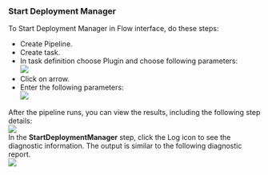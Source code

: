 
### Start Deployment Manager

To Start Deployment Manager in Flow interface, do these steps:

 * Create Pipeline.
 * Create task.
 * In task definition choose Plugin and choose following parameters:
   <br /><img src="../../plugins/EC-WebSphere/images/StartDeploymentManager/PipelinePicker.png" />
 * Click on arrow.
 * Enter the following parameters:
   <br /><img src="../../plugins/EC-WebSphere/images/StartDeploymentManager/PipelineConfig.png" />

After the pipeline runs, you can view the results, including the following step details:
<br /><img src="../../plugins/EC-WebSphere/images/StartDeploymentManager/PipelineResult.png" />
<br />In the <b>StartDeploymentManager</b> step, click the Log icon to see the diagnostic information. The output is similar to the following diagnostic report.
<br /><img src="../../plugins/EC-WebSphere/images/StartDeploymentManager/PipelineLog.png" />
